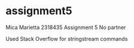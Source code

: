 # assignment5

Mica Marietta
2318435
Assignment 5
No partner


Used Stack Overflow for stringstream commands
